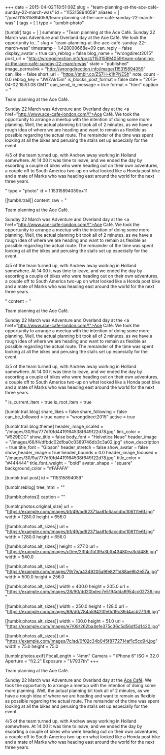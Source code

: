 +++
date = 2015-04-02T18:51:08Z
slug = "team-planning-at-the-ace-café-sunday-22-march-was"
id = "115315894059"
aliases = [ "/post/115315894059/team-planning-at-the-ace-café-sunday-22-march-was" ]
tags = [ ]
type = "tumblr-photo"

[tumblr]
tags = [ ]
summary = "Team planning at the Ace Café. Sunday 22 March was Adventure and Overland day at the Ace Café. We took the opportunity to..."
slug = "team-planning-at-the-ace-café-sunday-22-march-was"
timestamp = 1.428000668e+09
can_reply = false
display_avatar = true
can_reblog = false
blog_name = "wrongdirect2015"
post_url = "http://wrongdirection.info/post/115315894059/team-planning-at-the-ace-café-sunday-22-march-was"
state = "published"
image_permalink = "http://wrongdirection.info/image/115315894059"
can_like = false
short_url = "https://tmblr.co/ZS7H-k1hPNESh"
note_count = 0.0
reblog_key = "JWZAk15m"
is_blocks_post_format = false
date = "2015-04-02 18:51:08 GMT"
can_send_in_message = true
format = "html"
caption = "<p>Team planning at the Ace Café.</p><p>Sunday 22 March was Adventure and Overland day at the <a href=\"http://www.ace-cafe-london.com/\">Ace Café</a>. We took the opportunity to arrange a meetup with the intention of doing some more planning. Well, the actual planning bit took all of 2 minutes, as we have a rough idea of where we are heading and want to remain as flexible as possible regarding the actual route. The remainder of the time was spent looking at all the bikes and perusing the stalls set up especially for the event.</p><p>4/5 of the team turned up, with Andrew away working in Holland somewhere. At 14:00 it was time to leave, and we ended the day by escorting a couple of bikes who were heading out on their own adventures, a couple off to South America two-up on what looked like a Honda post bike and a mate of Marks who was heading east around the world for the next three years.</p>"
type = "photo"
id = 1.15315894059e+11

[[tumblr.trail]]
content_raw = "<p>Team planning at the Ace Café.</p><p>Sunday 22 March was Adventure and Overland day at the <a href=\"http://www.ace-cafe-london.com/\">Ace Café</a>. We took the opportunity to arrange a meetup with the intention of doing some more planning. Well, the actual planning bit took all of 2 minutes, as we have a rough idea of where we are heading and want to remain as flexible as possible regarding the actual route. The remainder of the time was spent looking at all the bikes and perusing the stalls set up especially for the event.</p><p>4/5 of the team turned up, with Andrew away working in Holland somewhere. At 14:00 it was time to leave, and we ended the day by escorting a couple of bikes who were heading out on their own adventures, a couple off to South America two-up on what looked like a Honda post bike and a mate of Marks who was heading east around the world for the next three years.</p>"
content = "<p>Team planning at the Ace Caf&eacute;.</p><p>Sunday 22 March was Adventure and Overland day at the <a href=\"http://www.ace-cafe-london.com/\">Ace Caf&eacute;</a>. We took the opportunity to arrange a meetup with the intention of doing some more planning. Well, the actual planning bit took all of 2 minutes, as we have a rough idea of where we are heading and want to remain as flexible as possible regarding the actual route. The remainder of the time was spent looking at all the bikes and perusing the stalls set up especially for the event.</p><p>4/5 of the team turned up, with Andrew away working in Holland somewhere. At 14:00 it was time to leave, and we ended the day by escorting a couple of bikes who were heading out on their own adventures, a couple off to South America two-up on what looked like a Honda post bike and a mate of Marks who was heading east around the world for the next three years.</p>"
is_current_item = true
is_root_item = true

[tumblr.trail.blog]
share_likes = false
share_following = false
can_be_followed = true
name = "wrongdirect2015"
active = true

[tumblr.trail.blog.theme]
header_image_scaled = "/images/30/9a/777df0fd4419164538f649f22d78.jpg"
link_color = "#529ECC"
show_title = false
body_font = "Helvetica Neue"
header_image = "/images/66/f4/dfbdc02dfba0c0389746db3c3a02.jpg"
show_description = true
title_font = "Gibson"
header_stretch = false
show_avatar = false
show_header_image = true
header_bounds = 0.0
header_image_focused = "/images/30/9a/777df0fd4419164538f649f22d78.jpg"
title_color = "#444444"
title_font_weight = "bold"
avatar_shape = "square"
background_color = "#FAFAFA"

[tumblr.trail.post]
id = "115315894059"

[tumblr.reblog]
tree_html = ""

[[tumblr.photos]]
caption = ""

[tumblr.photos.original_size]
url = "https://example.com/images/b1/49/ad62371aa61c6accdbc106111e6f.jpg"
width = 1280.0
height = 656.0

[[tumblr.photos.alt_sizes]]
url = "https://example.com/images/b1/49/ad62371aa61c6accdbc106111e6f.jpg"
width = 1280.0
height = 656.0

[[tumblr.photos.alt_sizes]]
height = 277.0
url = "https://example.com/images/cf/ee/23f4c1bf39a3bfb43480ea3dd486.jpg"
width = 540.0

[[tumblr.photos.alt_sizes]]
url = "https://example.com/images/79/7e/a4349205a9fe82f1d88ae9b2e57a.jpg"
width = 500.0
height = 256.0

[[tumblr.photos.alt_sizes]]
width = 400.0
height = 205.0
url = "https://example.com/images/28/90/dd20bdec7e5194dda8954cc02736.jpg"

[[tumblr.photos.alt_sizes]]
width = 250.0
height = 128.0
url = "https://example.com/images/69/d0/784a59420fe0c19c39d4acb27f09.jpg"

[[tumblr.photos.alt_sizes]]
width = 100.0
height = 51.0
url = "https://example.com/images/e7/08/262ba4efe375c36c5d56d15d1420.jpg"

[[tumblr.photos.alt_sizes]]
url = "https://example.com/images/7c/ad/0f02c34b045f8772714af1c5cd94.jpg"
width = 75.0
height = 75.0

[tumblr.photos.exif]
FocalLength = "4mm"
Camera = " iPhone 6"
ISO = 32.0
Aperture = "f/2.2"
Exposure = "1/7937th"
+++

<p>Team planning at the Ace Café.</p><p>Sunday 22 March was Adventure and Overland day at the <a href=\"http://www.ace-cafe-london.com/\">Ace Café</a>. We took the opportunity to arrange a meetup with the intention of doing some more planning. Well, the actual planning bit took all of 2 minutes, as we have a rough idea of where we are heading and want to remain as flexible as possible regarding the actual route. The remainder of the time was spent looking at all the bikes and perusing the stalls set up especially for the event.</p><p>4/5 of the team turned up, with Andrew away working in Holland somewhere. At 14:00 it was time to leave, and we ended the day by escorting a couple of bikes who were heading out on their own adventures, a couple off to South America two-up on what looked like a Honda post bike and a mate of Marks who was heading east around the world for the next three years.</p>
